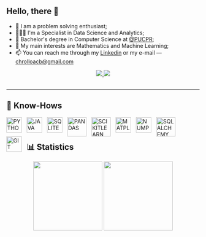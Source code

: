 ## Hello, there 👋

- 🧩 I am a problem solving enthusiast;
- 👨🏻‍💻 I'm a Specialist in Data Science and Analytics;
- 🌱 Bachelor's degree in Computer Science at [@PUCPR](https://www.pucpr.br);
- 🧠 My main interests are Mathematics and Machine Learning;
- 📫 You can reach me through my [Linkedin](https://www.linkedin.com/in/arthurcorreiabrigido/) or my e-mail — chrolloacb@gmail.com

<div align="center">
  <a href="https://www.linkedin.com/in/arthurcorreiabrigido/" alt="Linkedin">
    <img src="https://img.shields.io/badge/-Linkedin-0e76a8?style=flat&logo=Linkedin&logoColor=white&link=https://www.linkedin.com/in/arthurcorreiabrigido/"/>
  </a>

  <a href="mailto:chrolloacb@gmail.com" alt="Gmail">
    <img src="https://img.shields.io/badge/-Gmail-FF0000?style=flat&labelColor=FF0000&logo=gmail&logoColor=white&link=chrolloacb@gmail.com"/>
  </a>
</div>
<br>

---

## 🤖 Know-Hows

<img
  align="left"
  alt="PYTHON"
  title="PYTHON"
  width="40px"
  style="padding-right: 10px;"
  src="https://cdn.jsdelivr.net/gh/devicons/devicon@latest/icons/python/python-original.svg" />

<img 
  align="left"
  alt="JAVA"
  title="JAVA"
  width="40px"
  style="padding-right: 10px;"
  src="https://cdn.jsdelivr.net/gh/devicons/devicon@latest/icons/java/java-plain.svg" />

<img 
  align="left"
  alt="SQLITE"
  title="SQLITE"
  width="40px"
  style="padding-right: 10px;"
  src="https://cdn.jsdelivr.net/gh/devicons/devicon@latest/icons/sqlite/sqlite-original.svg" />

<img 
  align="left"
  alt="PANDAS"
  title="PANDAS"
  width="50px"
  style="padding-right: 10px;"
  src="https://cdn.jsdelivr.net/gh/devicons/devicon@latest/icons/pandas/pandas-original-wordmark.svg" />

<img 
  align="left"
  alt="SCIKITLEARN"
  title="SCIKITLEARN"
  width="50px"
  style="padding-right: 10px;"
  src="https://cdn.jsdelivr.net/gh/devicons/devicon@latest/icons/scikitlearn/scikitlearn-original.svg" />

<img 
  align="left"
  alt="MATPLOTLIB"
  title="MATPLOTLIB"
  width="40px"
  style="padding-right: 10px;"
  src="https://cdn.jsdelivr.net/gh/devicons/devicon@latest/icons/matplotlib/matplotlib-original.svg" />

<img 
  align="left"
  alt="NUMPY"
  title="NUMPY"
  width="40px"
  style="padding-right: 10px;"
  src="https://cdn.jsdelivr.net/gh/devicons/devicon@latest/icons/numpy/numpy-original.svg" />

<img 
  align="left"
  alt="SQLALCHEMY"
  title="SQLALCHEMY"
  width="50px"
  style="padding-right: 10px;"
  src="https://cdn.jsdelivr.net/gh/devicons/devicon@latest/icons/sqlalchemy/sqlalchemy-original.svg" />

  <img 
  align="left"
  alt="GIT"
  title="GIT"
  width="40px"
  style="padding-right: 10px;"
  src="https://cdn.jsdelivr.net/gh/devicons/devicon@latest/icons/git/git-original.svg" />

<br/>
<br/>

## 📊 Statistics

<div align="center">
  <img height="180em" src="https://github-readme-stats.vercel.app/api?username=Arthurcorreiabrigido&show_icons=true&theme=tokyonight&include_all_commits=true"/>
  <img height="180em" src="https://github-readme-stats.vercel.app/api/top-langs/?username=ArthurCorreiaBrigido&layout=compact&langs_count=7&theme=tokyonight"/>
</div>
